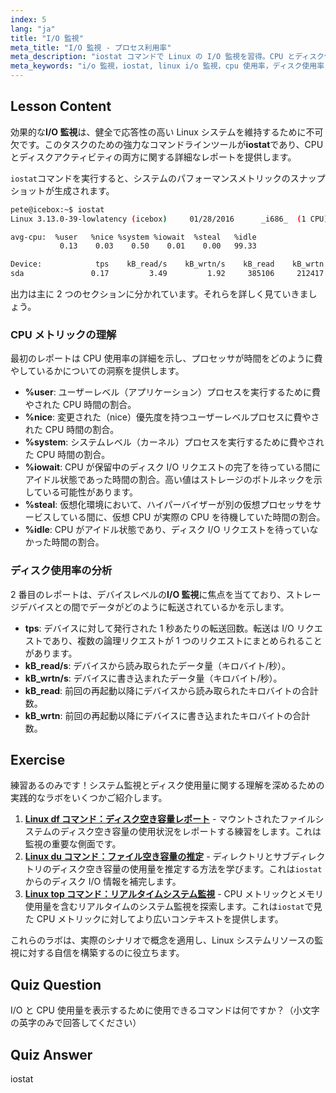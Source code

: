 ```yaml
---
index: 5
lang: "ja"
title: "I/O 監視"
meta_title: "I/O 監視 - プロセス利用率"
meta_description: "iostat コマンドで Linux の I/O 監視を習得。CPU とディスク使用率のメトリクスを分析し、システムパフォーマンスを最適化する方法を解説します。"
meta_keywords: "i/o 監視，iostat, linux i/o 監視，cpu 使用率，ディスク使用率，システムパフォーマンス，iowait, linux コマンド"
---
```


## Lesson Content

効果的な**I/O 監視**は、健全で応答性の高い Linux システムを維持するために不可欠です。このタスクのための強力なコマンドラインツールが**iostat**であり、CPU とディスクアクティビティの両方に関する詳細なレポートを提供します。

`iostat`コマンドを実行すると、システムのパフォーマンスメトリックのスナップショットが生成されます。

```bash
pete@icebox:~$ iostat
Linux 3.13.0-39-lowlatency (icebox)     01/28/2016      _i686_  (1 CPU)

avg-cpu:  %user   %nice %system %iowait  %steal   %idle
           0.13    0.03    0.50    0.01    0.00   99.33

Device:            tps    kB_read/s    kB_wrtn/s    kB_read    kB_wrtn
sda               0.17         3.49         1.92     385106     212417
```

出力は主に 2 つのセクションに分かれています。それらを詳しく見ていきましょう。

### CPU メトリックの理解

最初のレポートは CPU 使用率の詳細を示し、プロセッサが時間をどのように費やしているかについての洞察を提供します。

- **%user**: ユーザーレベル（アプリケーション）プロセスを実行するために費やされた CPU 時間の割合。
- **%nice**: 変更された（nice）優先度を持つユーザーレベルプロセスに費やされた CPU 時間の割合。
- **%system**: システムレベル（カーネル）プロセスを実行するために費やされた CPU 時間の割合。
- **%iowait**: CPU が保留中のディスク I/O リクエストの完了を待っている間にアイドル状態であった時間の割合。高い値はストレージのボトルネックを示している可能性があります。
- **%steal**: 仮想化環境において、ハイパーバイザーが別の仮想プロセッサをサービスしている間に、仮想 CPU が実際の CPU を待機していた時間の割合。
- **%idle**: CPU がアイドル状態であり、ディスク I/O リクエストを待っていなかった時間の割合。

### ディスク使用率の分析

2 番目のレポートは、デバイスレベルの**I/O 監視**に焦点を当てており、ストレージデバイスとの間でデータがどのように転送されているかを示します。

- **tps**: デバイスに対して発行された 1 秒あたりの転送回数。転送は I/O リクエストであり、複数の論理リクエストが 1 つのリクエストにまとめられることがあります。
- **kB_read/s**: デバイスから読み取られたデータ量（キロバイト/秒）。
- **kB_wrtn/s**: デバイスに書き込まれたデータ量（キロバイト/秒）。
- **kB_read**: 前回の再起動以降にデバイスから読み取られたキロバイトの合計数。
- **kB_wrtn**: 前回の再起動以降にデバイスに書き込まれたキロバイトの合計数。

## Exercise

練習あるのみです！システム監視とディスク使用量に関する理解を深めるための実践的なラボをいくつかご紹介します。

1. **[Linux df コマンド：ディスク空き容量レポート](https://labex.io/ja/labs/linux-linux-df-command-disk-space-reporting-219188)** - マウントされたファイルシステムのディスク空き容量の使用状況をレポートする練習をします。これは監視の重要な側面です。
2. **[Linux du コマンド：ファイル空き容量の推定](https://labex.io/ja/labs/linux-linux-du-command-file-space-estimating-219190)** - ディレクトリとサブディレクトリのディスク空き容量の使用量を推定する方法を学びます。これは`iostat`からのディスク I/O 情報を補完します。
3. **[Linux top コマンド：リアルタイムシステム監視](https://labex.io/ja/labs/linux-linux-top-command-real-time-system-monitoring-388500)** - CPU メトリックとメモリ使用量を含むリアルタイムのシステム監視を探索します。これは`iostat`で見た CPU メトリックに対してより広いコンテキストを提供します。

これらのラボは、実際のシナリオで概念を適用し、Linux システムリソースの監視に対する自信を構築するのに役立ちます。

## Quiz Question

I/O と CPU 使用量を表示するために使用できるコマンドは何ですか？（小文字の英字のみで回答してください）

## Quiz Answer

iostat
